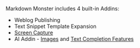 ﻿Markdown Monster includes 4 built-in Addins:

* Weblog Publishing
* Text Snippet Template Expansion
* [Screen Capture](dm-topic://_INDEX)
* AI Addin - [Images](dm-topic://_6RZ0SMZC0) and [Text Completion Features](dm-topic://_6Z50U8E3Y)